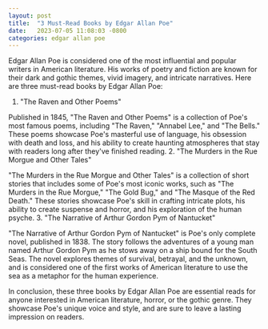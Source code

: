 ```yaml
---
layout: post
title:  "3 Must-Read Books by Edgar Allan Poe"
date:   2023-07-05 11:08:03 -0800
categories: edgar allan poe
---
```

Edgar Allan Poe is considered one of the most influential and popular writers in American literature. His works of poetry and fiction are known for their dark and gothic themes, vivid imagery, and intricate narratives. Here are three must-read books by Edgar Allan Poe:
1. "The Raven and Other Poems"

Published in 1845, "The Raven and Other Poems" is a collection of Poe's most famous poems, including "The Raven," "Annabel Lee," and "The Bells." These poems showcase Poe's masterful use of language, his obsession with death and loss, and his ability to create haunting atmospheres that stay with readers long after they've finished reading.
2. "The Murders in the Rue Morgue and Other Tales"

"The Murders in the Rue Morgue and Other Tales" is a collection of short stories that includes some of Poe's most iconic works, such as "The Murders in the Rue Morgue," "The Gold Bug," and "The Masque of the Red Death." These stories showcase Poe's skill in crafting intricate plots, his ability to create suspense and horror, and his exploration of the human psyche.
3. "The Narrative of Arthur Gordon Pym of Nantucket"

"The Narrative of Arthur Gordon Pym of Nantucket" is Poe's only complete novel, published in 1838. The story follows the adventures of a young man named Arthur Gordon Pym as he stows away on a ship bound for the South Seas. The novel explores themes of survival, betrayal, and the unknown, and is considered one of the first works of American literature to use the sea as a metaphor for the human experience.

In conclusion, these three books by Edgar Allan Poe are essential reads for anyone interested in American literature, horror, or the gothic genre. They showcase Poe's unique voice and style, and are sure to leave a lasting impression on readers.


